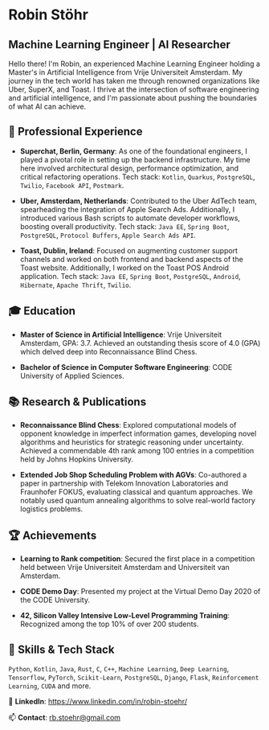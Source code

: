 # Robin Stöhr

## Machine Learning Engineer | AI Researcher

Hello there! I'm Robin, an experienced Machine Learning Engineer holding a Master's in Artificial Intelligence from Vrije Universiteit Amsterdam. My journey in the tech world has taken me through renowned organizations like Uber, SuperX, and Toast. I thrive at the intersection of software engineering and artificial intelligence, and I'm passionate about pushing the boundaries of what AI can achieve. 

## 💼 Professional Experience

- **Superchat, Berlin, Germany**: As one of the foundational engineers, I played a pivotal role in setting up the backend infrastructure. My time here involved architectural design, performance optimization, and critical refactoring operations. Tech stack: `Kotlin`, `Quarkus`, `PostgreSQL`, `Twilio`, `Facebook API`, `Postmark`.

- **Uber, Amsterdam, Netherlands**: Contributed to the Uber AdTech team, spearheading the integration of Apple Search Ads. Additionally, I introduced various Bash scripts to automate developer workflows, boosting overall productivity. Tech stack: `Java EE`, `Spring Boot`, `PostgreSQL`, `Protocol Buffers`, `Apple Search Ads API`.

- **Toast, Dublin, Ireland**: Focused on augmenting customer support channels and worked on both frontend and backend aspects of the Toast website. Additionally, I worked on the Toast POS Android application. Tech stack: `Java EE`, `Spring Boot`, `PostgreSQL`, `Android`, `Hibernate`, `Apache Thrift`, `Twilio`.

## 🎓 Education

- **Master of Science in Artificial Intelligence**: Vrije Universiteit Amsterdam, GPA: 3.7. Achieved an outstanding thesis score of 4.0 (GPA) which delved deep into Reconnaissance Blind Chess.

- **Bachelor of Science in Computer Software Engineering**: CODE University of Applied Sciences.

## 📚 Research & Publications

- **Reconnaissance Blind Chess**: Explored computational models of opponent knowledge in imperfect information games, developing novel algorithms and heuristics for strategic reasoning under uncertainty. Achieved a commendable 4th rank among 100 entries in a competition held by Johns Hopkins University.

- **Extended Job Shop Scheduling Problem with AGVs**: Co-authored a paper in partnership with Telekom Innovation Laboratories and Fraunhofer FOKUS, evaluating classical and quantum approaches. We notably used quantum annealing algorithms to solve real-world factory logistics problems.

## 🏆 Achievements

- **Learning to Rank competition**: Secured the first place in a competition held between Vrije Universiteit Amsterdam and Universiteit van Amsterdam.

- **CODE Demo Day**: Presented my project at the Virtual Demo Day 2020 of the CODE University.

- **42, Silicon Valley Intensive Low-Level Programming Training**: Recognized among the top 10% of over 200 students.

## 🔧 Skills & Tech Stack

`Python`, `Kotlin`, `Java`, `Rust`, `C`, `C++`, `Machine Learning`, `Deep Learning`, `Tensorflow`, `PyTorch`, `Scikit-Learn`, `PostgreSQL`, `Django`, `Flask`, `Reinforcement Learning`, `CUDA` and more.

🔗 **LinkedIn**: https://www.linkedin.com/in/robin-stoehr/

📫 **Contact**: rb.stoehr@gmail.com
